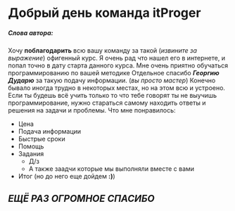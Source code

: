 #  Добрый день команда itProger
##### Слова автора:

Хочу **поблагодарить** всю вашу команду за такой (*извините за выражение*) офигенный курс.
Я очень рад что нашел его в интернете, и попал точно в дату старта данного курса.
Мне очень приятно обучаться программированию по вашей методике
Отдельное спасибо ***Георгию Дударю*** за такую подачу информации. (*вы просто мастер*)
Конечно бывало иногда трудно в некоторых местах, но на этом всю и устроено. Если ты будешь всё учить только то что тебе говорят ты не выучишь программирование, нужно стараться самому находить ответы и решения на задачи и проблемы.
Что мне понравилось:
- Цена
- Подача информации
- Быстрые сроки
- Помощь
- Задания
    - Д/з
    - А также заадчи которые мы выполняли вместе с вами
- Итог (но до него еще дойдем **:)**)

## *ЕЩЁ РАЗ ОГРОМНОЕ СПАСИБО*